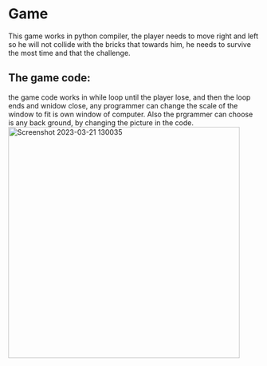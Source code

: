 # Game
This game works in python compiler,
the player needs to move right and left so he will not collide with the 
bricks that towards him, he needs to survive the most time and that the challenge.

## The game code:
the game code works in while loop until the player lose,
and then the loop ends and wnidow close,
any programmer can change the scale of the window to fit is own window
of computer.
Also the prgrammer can choose is any back ground, 
by changing the picture in the code.
<img width="464" alt="Screenshot 2023-03-21 130035" src="https://user-images.githubusercontent.com/93978448/226589306-63ab183b-392d-4bf6-94ce-e8beba2abcac.png">
